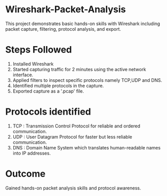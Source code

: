 # Wireshark-Packet-Analysis
This project demonstrates basic hands-on skills with Wireshark including packet capture, filtering, protocol analysis, and export.

# Steps Followed 
1) Installed Wireshark
2) Started capturing traffic for 2 minutes using the active network interface.
3) Applied filters to inspect specific protocols namely TCP,UDP and DNS.
4) Identified multiple protocols in the capture.
5) Exported capture as a '.pcap' file.

# Protocols identified
1) TCP : Transmission Control Protocol for reliable and ordered communication.
2) UDP : User Datagram Protocol for faster but less reliable communication.
3) DNS : Domain Name System which translates human-readable names into IP addresses.

# Outcome 
Gained hands-on packet analysis skills and protocol awareness.
